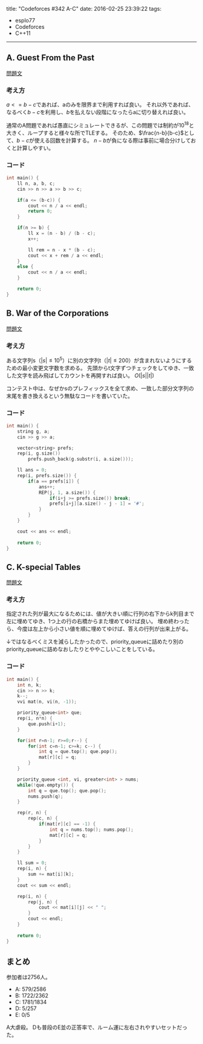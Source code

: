 title: "Codeforces #342 A-C"
date: 2016-02-25 23:39:22
tags:
- esplo77
- Codeforces
- C++11
---

## A. Guest From the Past
[問題文](http://codeforces.com/contest/625/problem/A)

### 考え方
$a <= b - c$であれば、aのみを限界まで利用すれば良い。
それ以外であれば、なるべく$b-c$を利用し、$b$を払えない段階になったらaに切り替えれば良い。

通常のA問題であれば愚直にシミュレートできるが、この問題では制約が$10^{18}$と大きく、ループすると様々な所でTLEする。
そのため、$\frac{n-b}{b-c}$として、$b-c$が使える回数を計算する。
$n-b$が負になる際は事前に場合分けしておくと計算しやすい。

### コード

```C++
int main() {
	ll n, a, b, c;
    cin >> n >> a >> b >> c;

    if(a <= (b-c)) {
        cout << n / a << endl;
        return 0;
    }

    if(n >= b) {
        ll x = (n - b) / (b - c);
        x++;

        ll rem = n - x * (b - c);
        cout << x + rem / a << endl;
    }
    else {
        cout << n / a << endl;
    }

    return 0;
}
```


## B. War of the Corporations
[問題文](http://codeforces.com/contest/625/problem/B)

### 考え方
ある文字列s（$|s| \leq 10^5$）に別の文字列t（$|t| \leq 200$）が含まれないようにするための最小変更文字数を求める。
先頭からt文字ずつチェックをしてゆき、一致した文字を読み飛ばしてカウントを再開すれば良い。
$O(|s||t|)$

コンテスト中は、なぜかsのプレフィックスを全て求め、一致した部分文字列の末尾を書き換えるという無駄なコードを書いていた。

### コード

```C++
int main() {
	string g, a;
    cin >> g >> a;

    vector<string> prefs;
    rep(i, g.size())
        prefs.push_back(g.substr(i, a.size()));

    ll ans = 0;
    rep(i, prefs.size()) {
        if(a == prefs[i]) {
            ans++;
            REP(j, 1, a.size()) {
                if(i+j >= prefs.size()) break;
                prefs[i+j][a.size() - j - 1] = '#';
            }
        }
    }

    cout << ans << endl;
	
    return 0;
}
```


## C. K-special Tables
[問題文](http://codeforces.com/contest/625/problem/C)

### 考え方
指定された列が最大になるためには、値が大きい順に行列の右下からk列目まで左に埋めてゆき、1つ上の行の右橋からまた埋めてゆけば良い。
埋め終わったら、今度は左上から小さい値を順に埋めてゆけば、答えの行列が出来上がる。

↓ではなるべくミスを減らしたかったので、priority_queueに詰めたり別のpriority_queueに詰めなおしたりとややこしいことをしている。

### コード

```C++
int main() {
    int n, k;
    cin >> n >> k;
    k--;
    vvi mat(n, vi(n, -1));

    priority_queue<int> que;
    rep(i, n*n) {
        que.push(i+1);
    }

    for(int r=n-1; r>=0;r--) {
        for(int c=n-1; c>=k; c--) {
            int q = que.top(); que.pop();
            mat[r][c] = q;
        }
    }

    priority_queue <int, vi, greater<int> > nums;
    while(!que.empty()) {
        int q = que.top(); que.pop();
        nums.push(q);
    }

    rep(r, n) {
        rep(c, n) {
            if(mat[r][c] == -1) {
                int q = nums.top(); nums.pop();
                mat[r][c] = q;
            }
        }
    }

    ll sum = 0;
    rep(i, n) {
        sum += mat[i][k];
    }
    cout << sum << endl;

    rep(i, n) {
        rep(j, n) {
            cout << mat[i][j] << " ";
        }
        cout << endl;
    }
	
    return 0;
}
```


## まとめ
参加者は2756人。

- A: 579/2586
- B: 1722/2362
- C: 1781/1834
- D: 5/257
- E: 0/5

A大虐殺。
Dも普段のE並の正答率で、ルーム運に左右されやすいセットだった。

